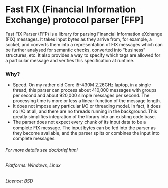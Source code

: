 # Fast FIX (Financial Information Exchange) protocol parser [FFP]

Fast FIX Parser (FFP) is a library for parsing Financial Information eXchange (FIX) messages. 
It takes input bytes as they arrive from, for example, a socket, and converts them into a representation 
of FIX messages which can be further analysed for semantic checks, converted into “business” structures, etc. 
It also provides a way to specify which tags are allowed for a particular message and verifies this 
specification at runtime.

### Why?

* Speed. On my rather old Core i5-430M 2.26GHz laptop, in a single thread, this parser can process about 410,000 messages with groups per second and about 920,000 simple messages per second. The processing time is more or less a linear function of the message length.
* It does not impose any particular I/O or threading model. In fact, it does no I/O at all, and there are no threads running in the background. This greatly simplifies integration of the library into an existing code base. 
* The parser does not expect every chunk of its input data to be a complete FIX message. The input bytes can be fed into the parser as they become available, and the parser splits or combines the input into complete messages.


###### For more details see doc/brief.html

###### Platforms: Windows, Linux

###### Licence: BSD
